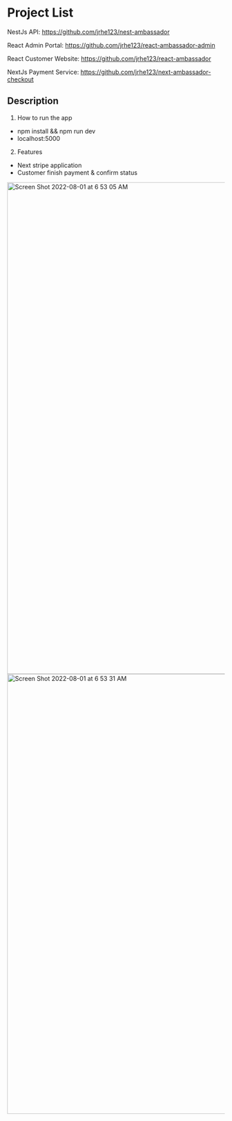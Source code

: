 # Project List

NestJs API:
https://github.com/jrhe123/nest-ambassador

React Admin Portal:
https://github.com/jrhe123/react-ambassador-admin

React Customer Website:
https://github.com/jrhe123/react-ambassador

NextJs Payment Service:
https://github.com/jrhe123/next-ambassador-checkout

## Description

1. How to run the app

- npm install && npm run dev
- localhost:5000

2. Features

- Next stripe application
- Customer finish payment & confirm status

<img width="1139" alt="Screen Shot 2022-08-01 at 6 53 05 AM" src="https://user-images.githubusercontent.com/17329299/182133079-7c963954-c9f1-4a41-bfe9-bf66cf495e4b.png">
<img width="1019" alt="Screen Shot 2022-08-01 at 6 53 31 AM" src="https://user-images.githubusercontent.com/17329299/182133093-aeaea188-6e7c-442e-a477-251002ef59c4.png">

